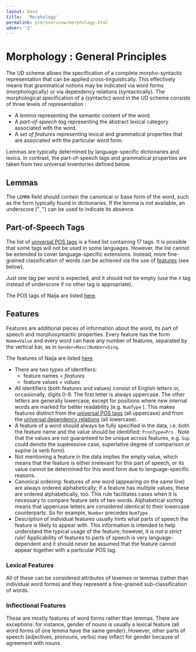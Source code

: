 ```yaml
---
layout: base
title:  'Morphology'
permalink: pcm/overview/morphology.html
udver: '2'
---
```


# Morphology : General Principles

The UD scheme allows the specification of a complete morpho-syntactic representation that can be applied cross-linguistically. This effectively means that grammatical notions may be indicated via word forms (morphologically) or via dependency relations (syntactically). The morphological specification of a (syntactic) word in the UD scheme consists of three levels of representation :

+ A _lemma_ representing the semantic content of the word.
+ A _part-of-speech tag_ representing the abstract lexical category associated with the word.
+ A _set of features_ representing lexical and grammatical properties that are associated with the particular word form.


Lemmas are typically determined by language-specific dictionaries and lexica. In contrast, the part-of-speech tags and grammatical properties are taken from two universal inventories defined below.


## Lemmas

The `LEMMA` field should contain the canonical or base form of the word, such as the form typically found in dictionaries. If the lemma is not available, an underscore ("`_`") can be used to indicate its absence.


## Part-of-Speech Tags

The list of [universal POS tags](../../u/pos/index.html) is a fixed list containing 17 tags. It is possible that some tags will not be used in some languages. However, the list cannot be extended to cover language-specific extensions. Instead, more fine-grained classification of words can be achieved via the use of [features](../../pcm/feat/index.html) (see below).

Just one tag per word is expected, and it should not be empty (use the `X` tag instead of underscore if no other tag is appropriate).

The POS tags of Naija are listed [here](../../pcm/pos/index.html).

## Features

Features are additional pieces of information about the word, its part of speech and morphosyntactic properties. Every feature has the form `Name=Value` and every word can have any number of features, separated by the vertical bar, as in `Gender=Masc|Number=Sing`.

The features of Naija are listed [here](../../pcm/feat/index.html).


+ There are two types of identifiers:
  - feature names = _features_
  - feature values = _values_
+ All identifiers (both features and values) consist of English letters or, occasionally, digits 0-9. The first letter is always uppercase. The other letters are generally lowercase, except for positions where new internal words are marked for better readability (e.g. `NumType` ). This makes features distinct from the [universal POS tags](../../u/pos/index.html) (all uppercase) and from the [universal dependency relations](../../u/dep/index.html) (all lowercase).
+ A feature of a word should always be fully specified in the data, i.e. both the feature name and the value should be identified: `PronType=Prs` . Note that the values are not guaranteed to be unique across features, e.g. `Sup` could denote the superessive case, superlative degree of comparison or supine (a verb form).
+ Not mentioning a feature in the data implies the empty value, which means that the feature is either irrelevant for this part of speech, or its value cannot be determined for this word form due to language-specific reasons.
+ Canonical ordering: features of one word (appearing on the same line) are always ordered alphabetically; if a feature has multiple values, these are ordered alphabetically, too. This rule facilitates cases when it is necessary to compare feature sets of two words. Alphabetical sorting means that uppercase letters are considered identical to their lowercase counterparts. So for example, `Number` precedes `NumType` .
+ Description of individual features usually hints what parts of speech the feature is likely to appear with. This information is intended to help understand the typical usage of the feature; however, it is _not a strict rule!_ Applicability of features to parts of speech is very language-dependent and it should never be assumed that the feature cannot appear together with a particular POS tag.

### Lexical Features

All of these can be considered attributes of lexemes or lemmas (rather than individual word forms) and they represent a fine-grained sub-classification of words.


### Inflectional Features

These are mostly features of word forms rather than lemmas. There are exceptions: for instance, gender of nouns is usually a lexical feature (all word forms of one lemma have the same gender). However, other parts of speech (adjectives, pronouns, verbs) may inflect for gender because of agreement with nouns.

